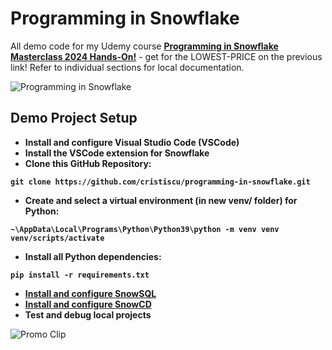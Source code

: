# Programming in Snowflake

All demo code for my Udemy course [**Programming in Snowflake Masterclass 2024 Hands-On!**](https://www.udemy.com/course/programming-in-snowflake/?couponCode=LOWEST-PRICE) - get for the LOWEST-PRICE on the previous link! Refer to individual sections for local documentation.

![Programming in Snowflake](https://miro.medium.com/v2/resize:fit:1100/format:webp/1*KCcJh0zyRqKnc4NzFckiYw.png)

## Demo Project Setup

* **Install and configure Visual Studio Code (VSCode)**
* **Install the VSCode extension for Snowflake**
* **Clone this GitHub Repository:**

**`git clone https://github.com/cristiscu/programming-in-snowflake.git`**

* **Create and select a virtual environment (in new venv/ folder) for Python:**

**`~\AppData\Local\Programs\Python\Python39\python -m venv venv`**  
**`venv/scripts/activate`**  

* **Install all Python dependencies:**

**`pip install -r requirements.txt`**

* **[Install and configure SnowSQL](https://docs.snowflake.com/en/user-guide/snowsql-install-config)**
* **[Install and configure SnowCD](https://developers.snowflake.com/snowcd/)**
* **Test and debug local projects**

![Promo Clip](https://youtu.be/H4oT7P6vmKk)